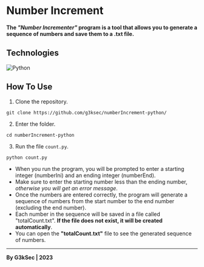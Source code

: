 # Number Increment

**The *"Number Incrementer"* program is a tool that allows you to generate a sequence of numbers and save them to a .txt file.**

## Technologies
![Python](https://skillicons.dev/icons?i=python)

## How To Use
1. Clone the repository.
``` 
git clone https://github.com/g3ksec/numberIncrement-python/
```
2. Enter the folder.
```
cd numberIncrement-python
```
3. Run the file ``count.py``.
```
python count.py
```
- When you run the program, you will be prompted to enter a starting integer (numberIni) and an ending integer (numberEnd).
- Make sure to enter the starting number less than the ending number, *otherwise you will get an error message*.
- Once the numbers are entered correctly, the program will generate a sequence of numbers from the start number to the end number (excluding the end number).
- Each number in the sequence will be saved in a file called "totalCount.txt". **If the file does not exist, it will be created automatically**.
- You can open the **"totalCount.txt"** file to see the generated sequence of numbers.

---

**By G3kSec | 2023**
